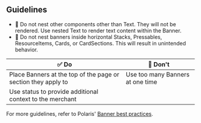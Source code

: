 ## Guidelines

- 📱 Do not nest other components other than Text. They will not be rendered. Use nested Text to render text content within the Banner.
- 📱 Do not nest banners inside horizontal Stacks, Pressables, ResourceItems, Cards, or CardSections. This will result in unintended behavior.

| ✅ Do                                                         | 🛑 Don't                         |
| ------------------------------------------------------------- | -------------------------------- |
| Place Banners at the top of the page or section they apply to | Use too many Banners at one time |
| Use status to provide additional context to the merchant      |                                  |

For more guidelines, refer to Polaris' [Banner best practices](https://polaris.shopify.com/components/feedback-indicators/banner#best-practices).
